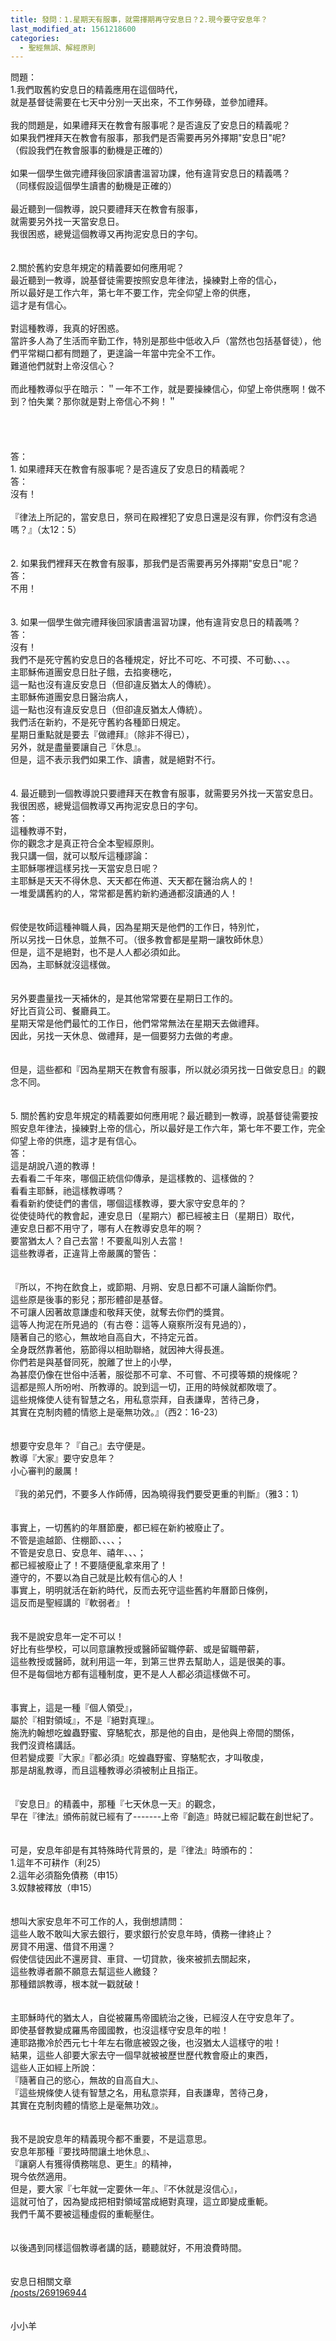 ```yaml
---
title: 發問：1.星期天有服事，就需擇期再守安息日？2.現今要守安息年？
last_modified_at: 1561218600
categories:
  - 聖經無誤、解經原則
---
```


<div>問題：</div>

<div>1.我們取舊約安息日的精義應用在這個時代，</div>

<div>就是基督徒需要在七天中分別一天出來，不工作勞碌，並參加禮拜。</div>

<div>&nbsp;</div>

<div>我的問題是，如果禮拜天在教會有服事呢？是否違反了安息日的精義呢？</div>

<div>如果我們裡拜天在教會有服事，那我們是否需要再另外擇期"安息日"呢?</div>

<div>（假設我們在教會服事的動機是正確的）</div>

<div>&nbsp;</div>

<div>如果一個學生做完禮拜後回家讀書溫習功課，他有違背安息日的精義嗎？</div>

<div>（同樣假設這個學生讀書的動機是正確的）</div>

<div>&nbsp;</div>

<div>最近聽到一個教導，說只要禮拜天在教會有服事，</div>

<div>就需要另外找一天當安息日。</div>

<div>我很困惑，總覺這個教導又再拘泥安息日的字句。</div>

<div>&nbsp;</div>

<div>&nbsp;</div>

<div>2.關於舊約安息年規定的精義要如何應用呢？</div>

<div>最近聽到一教導，說基督徒需要按照安息年律法，操練對上帝的信心，</div>

<div>所以最好是工作六年，第七年不要工作，完全仰望上帝的供應，</div>

<div>這才是有信心。</div>

<div>&nbsp;</div>

<div>對這種教導，我真的好困惑。</div>

<div>當許多人為了生活而辛勤工作，特別是那些中低收入戶（當然也包括基督徒），他們平常糊口都有問題了，更遑論一年當中完全不工作。</div>

<div>難道他們就對上帝沒信心？</div>

<div>&nbsp;</div>

<div>而此種教導似乎在暗示：＂一年不工作，就是要操練信心，仰望上帝供應啊！做不到？怕失業？那你就是對上帝信心不夠！＂</div>

<div>&nbsp;</div>

<div>&nbsp;</div>

<div>&nbsp;</div>

<div>&nbsp;</div>

<div>答：</div>

<div>1.<span style="white-space:pre"> </span>如果禮拜天在教會有服事呢？是否違反了安息日的精義呢？</div>

<div>答：</div>

<div>沒有！</div>

<div>&nbsp;</div>

<div>『律法上所記的，當安息日，祭司在殿裡犯了安息日還是沒有罪，你們沒有念過嗎？』（太12：5）</div>

<div>&nbsp;</div>

<div>&nbsp;</div>

<div>2.<span style="white-space:pre"> </span>如果我們裡拜天在教會有服事，那我們是否需要再另外擇期"安息日"呢？</div>

<div>答：</div>

<div>不用！</div>

<div>&nbsp;</div>

<div>&nbsp;</div>

<div>3.<span style="white-space:pre"> </span>如果一個學生做完禮拜後回家讀書溫習功課，他有違背安息日的精義嗎？</div>

<div>答：</div>

<div>沒有！</div>

<div>我們不是死守舊約安息日的各種規定，好比不可吃、不可摸、不可動、、、。</div>

<div>主耶穌佈道團安息日肚子餓，去掐麥穗吃，</div>

<div>這一點也沒有違反安息日（但卻違反猶太人的傳統）。</div>

<div>主耶穌佈道團安息日醫治病人，</div>

<div>這一點也沒有違反安息日（但卻違反猶太人傳統）。</div>

<div>我們活在新約，不是死守舊約各種節日規定。</div>

<div>星期日重點就是要去『做禮拜』（除非不得已），</div>

<div>另外，就是盡量要讓自己『休息』。</div>

<div>但是，這不表示我們如果工作、讀書，就是絕對不行。</div>

<div>&nbsp;</div>

<div>&nbsp;</div>

<div>4.<span style="white-space:pre"> </span>最近聽到一個教導說只要禮拜天在教會有服事，就需要另外找一天當安息日。我很困惑，總覺這個教導又再拘泥安息日的字句。</div>

<div>答：</div>

<div>這種教導不對，</div>

<div>你的觀念才是真正符合全本聖經原則。</div>

<div>我只講一個，就可以駁斥這種謬論：</div>

<div>主耶穌哪裡這樣另找一天當安息日呢？</div>

<div>主耶穌是天天不得休息、天天都在佈道、天天都在醫治病人的！</div>

<div>一堆愛講舊約的人，常常都是舊約新約通通都沒讀通的人！</div>

<div>&nbsp;</div>

<div>&nbsp;</div>

<div>假使是牧師這種神職人員，因為星期天是他們的工作日，特別忙，</div>

<div>所以另找一日休息，並無不可。（很多教會都是星期一讓牧師休息）</div>

<div>但是，這不是絕對，也不是人人都必須如此。</div>

<div>因為，主耶穌就沒這樣做。</div>

<div>&nbsp;</div>

<div>&nbsp;</div>

<div>另外要盡量找一天補休的，是其他常常要在星期日工作的。</div>

<div>好比百貨公司、餐廳員工。</div>

<div>星期天常是他們最忙的工作日，他們常常無法在星期天去做禮拜。</div>

<div>因此，另找一天休息、做禮拜，是一個要努力去做的考慮。</div>

<div>&nbsp;</div>

<div>&nbsp;</div>

<div>但是，這些都和『因為星期天在教會有服事，所以就必須另找一日做安息日』的觀念不同。</div>

<div>&nbsp;</div>

<div>&nbsp;</div>

<div>5.<span style="white-space:pre"> </span>關於舊約安息年規定的精義要如何應用呢？最近聽到一教導，說基督徒需要按照安息年律法，操練對上帝的信心，所以最好是工作六年，第七年不要工作，完全仰望上帝的供應，這才是有信心。</div>

<div>答：</div>

<div>這是胡說八道的教導！</div>

<div>去看看二千年來，哪個正統信仰傳承，是這樣教的、這樣做的？</div>

<div>看看主耶穌，祂這樣教導嗎？</div>

<div>看看新約使徒們的書信，哪個這樣教導，要大家守安息年的？</div>

<div>從使徒時代的教會起，連安息日（星期六）都已經被主日（星期日）取代，</div>

<div>連安息日都不用守了，哪有人在教導安息年的啊？</div>

<div>要當猶太人？自己去當！不要亂叫別人去當！</div>

<div>這些教導者，正違背上帝嚴厲的警告：</div>

<div>&nbsp;</div>

<div>&nbsp;</div>

<div>『所以，不拘在飲食上，或節期、月朔、安息日都不可讓人論斷你們。</div>

<div>這些原是後事的影兒；那形體卻是基督。</div>

<div>不可讓人因著故意謙虛和敬拜天使，就奪去你們的獎賞。</div>

<div>這等人拘泥在所見過的（有古卷：這等人窺察所沒有見過的），</div>

<div>隨著自己的慾心，無故地自高自大，不持定元首。</div>

<div>全身既然靠著他，筋節得以相助聯絡，就因神大得長進。</div>

<div>你們若是與基督同死，脫離了世上的小學，</div>

<div>為甚麼仍像在世俗中活著，服從那不可拿、不可嘗、不可摸等類的規條呢？</div>

<div>這都是照人所吩咐、所教導的。說到這一切，正用的時候就都敗壞了。</div>

<div>這些規條使人徒有智慧之名，用私意崇拜，自表謙卑，苦待己身，</div>

<div>其實在克制肉體的情慾上是毫無功效。』（西2：16-23）</div>

<div>&nbsp;</div>

<div>&nbsp;</div>

<div>想要守安息年？『自己』去守便是。</div>

<div>教導『大家』要守安息年？</div>

<div>小心審判的嚴厲！</div>

<div>&nbsp;</div>

<div>『我的弟兄們，不要多人作師傅，因為曉得我們要受更重的判斷』（雅3：1）</div>

<div>&nbsp;</div>

<div>&nbsp;</div>

<div>事實上，一切舊約的年曆節慶，都已經在新約被廢止了。</div>

<div>不管是逾越節、住棚節、、、、；</div>

<div>不管是安息日、安息年、禧年、、、；</div>

<div>都已經被廢止了！不要隨便亂拿來用了！</div>

<div>遵守的，不要以為自己就是比較有信心的人！</div>

<div>事實上，明明就活在新約時代，反而去死守這些舊約年曆節日條例，</div>

<div>這反而是聖經講的『軟弱者』！</div>

<div>&nbsp;</div>

<div>&nbsp;</div>

<div>我不是說安息年一定不可以！</div>

<div>好比有些學校，可以同意讓教授或醫師留職停薪、或是留職帶薪，</div>

<div>這些教授或醫師，就利用這一年，到第三世界去幫助人，這是很美的事。</div>

<div>但不是每個地方都有這種制度，更不是人人都必須這樣做不可。</div>

<div>&nbsp;</div>

<div>&nbsp;</div>

<div>事實上，這是一種『個人領受』，</div>

<div>屬於『相對領域』，不是『絕對真理』。</div>

<div>施洗約翰想吃蝗蟲野蜜、穿駱駝衣，那是他的自由，是他與上帝間的關係，</div>

<div>我們沒資格講話。</div>

<div>但若變成要『大家』『都必須』吃蝗蟲野蜜、穿駱駝衣，才叫敬虔，</div>

<div>那是胡亂教導，而且這種教導必須被制止且指正。</div>

<div>&nbsp;</div>

<div>&nbsp;</div>

<div>『安息日』的精義中，那種『七天休息一天』的觀念，</div>

<div>早在『律法』頒佈前就已經有了-------上帝『創造』時就已經記載在創世紀了。</div>

<div>&nbsp;</div>

<div>&nbsp;</div>

<div>可是，安息年卻是有其特殊時代背景的，是『律法』時頒布的：</div>

<div>1.這年不可耕作（利25）</div>

<div>2.這年必須豁免債務（申15）</div>

<div>3.奴隸被釋放（申15）</div>

<div>&nbsp;</div>

<div>&nbsp;</div>

<div>想叫大家安息年不可工作的人，我倒想請問：</div>

<div>這些人敢不敢叫大家去銀行，要求銀行於安息年時，債務一律終止？</div>

<div>房貸不用還、借貸不用還？</div>

<div>假使信徒因此不還房貸、車貸、一切貸款，後來被抓去關起來，</div>

<div>這些教導者願不願意去幫這些人繳錢？</div>

<div>那種錯誤教導，根本就一戳就破！</div>

<div>&nbsp;</div>

<div>&nbsp;</div>

<div>主耶穌時代的猶太人，自從被羅馬帝國統治之後，已經沒人在守安息年了。</div>

<div>即使基督教變成羅馬帝國國教，也沒這樣守安息年的啦！</div>

<div>連耶路撒冷於西元七十年左右徹底被毀之後，也沒猶太人這樣守的啦！</div>

<div>結果，這些人卻要大家去守一個早就被被歷世歷代教會廢止的東西，</div>

<div>這些人正如經上所說：</div>

<div>『隨著自己的慾心，無故的自高自大』、</div>

<div>『這些規條使人徒有智慧之名，用私意崇拜，自表謙卑，苦待己身，</div>

<div>其實在克制肉體的情慾上是毫無功效』。</div>

<div>&nbsp;</div>

<div>&nbsp;</div>

<div>我不是說安息年的精義現今都不重要，不是這意思。</div>

<div>安息年那種『要找時間讓土地休息』、</div>

<div>『讓窮人有獲得債務喘息、更生』的精神，</div>

<div>現今依然適用。</div>

<div>但是，要大家『七年就一定要休一年』、『不休就是沒信心』，</div>

<div>這就可怕了，因為變成把相對領域當成絕對真理，這立即變成重軛。</div>

<div>我們千萬不要被這種虛假的重軛壓住。</div>

<div>&nbsp;</div>

<div>&nbsp;</div>

<div>以後遇到同樣這個教導者講的話，聽聽就好，不用浪費時間。</div>

<div>&nbsp;</div>

<div>&nbsp;</div>

<div>安息日相關文章</div>

<div><a href="/posts/269196944" target="_blank">/posts/269196944</a></div>

<div>&nbsp;</div>

<div>&nbsp;</div>

<div>小小羊</div>

